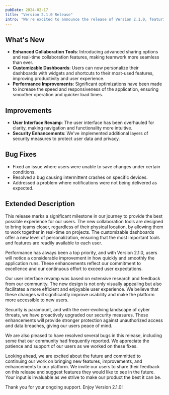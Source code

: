 ```yaml
---
pubDate: 2024-02-17
title: "Version 2.1.0 Release"
intro: "We're excited to announce the release of Version 2.1.0, featuring several key updates and improvements designed to enhance your experience. This release includes new features, performance enhancements, and critical bug fixes."
---
```


## What's New

- **Enhanced Collaboration Tools**: Introducing advanced sharing options and real-time collaboration features, making teamwork more seamless than ever.
- **Customizable Dashboards**: Users can now personalize their dashboards with widgets and shortcuts to their most-used features, improving productivity and user experience.
- **Performance Improvements**: Significant optimizations have been made to increase the speed and responsiveness of the application, ensuring smoother operation and quicker load times.

## Improvements

- **User Interface Revamp**: The user interface has been overhauled for clarity, making navigation and functionality more intuitive.
- **Security Enhancements**: We've implemented additional layers of security measures to protect user data and privacy.

## Bug Fixes

- Fixed an issue where users were unable to save changes under certain conditions.
- Resolved a bug causing intermittent crashes on specific devices.
- Addressed a problem where notifications were not being delivered as expected.

## Extended Description

This release marks a significant milestone in our journey to provide the best possible experience for our users. The new collaboration tools are designed to bring teams closer, regardless of their physical location, by allowing them to work together in real-time on projects. The customizable dashboards offer a new level of personalization, ensuring that the most important tools and features are readily available to each user.

Performance has always been a top priority, and with Version 2.1.0, users will notice a considerable improvement in how quickly and smoothly the application runs. These enhancements reflect our commitment to excellence and our continuous effort to exceed user expectations.

Our user interface revamp was based on extensive research and feedback from our community. The new design is not only visually appealing but also facilitates a more efficient and enjoyable user experience. We believe that these changes will significantly improve usability and make the platform more accessible to new users.

Security is paramount, and with the ever-evolving landscape of cyber threats, we have proactively upgraded our security measures. These enhancements will provide stronger protection against unauthorized access and data breaches, giving our users peace of mind.

We are also pleased to have resolved several bugs in this release, including some that our community had frequently reported. We appreciate the patience and support of our users as we worked on these fixes.

Looking ahead, we are excited about the future and committed to continuing our work on bringing new features, improvements, and enhancements to our platform. We invite our users to share their feedback on this release and suggest features they would like to see in the future. Your input is invaluable as we strive to make our product the best it can be.

Thank you for your ongoing support. Enjoy Version 2.1.0!

